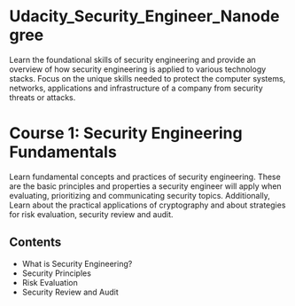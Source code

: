 # Udacity_Security_Engineer_Nanodegree
Learn the foundational skills of security engineering and provide an overview of how security engineering is applied to various technology stacks. Focus on the unique skills needed to protect the computer systems, networks, applications and infrastructure of a company from security threats or attacks.
# Course 1: Security Engineering Fundamentals
Learn fundamental concepts and practices of security engineering. These are the basic principles and properties a security engineer will apply when evaluating, prioritizing and communicating security topics. Additionally, Learn about the practical applications of cryptography and about strategies for risk evaluation, security review and audit.
## Contents
* What is Security Engineering?
* Security Principles
* Risk Evaluation
* Security Review and Audit
